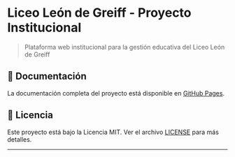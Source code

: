 # Liceo León de Greiff - Proyecto Institucional

> Plataforma web institucional para la gestión educativa del Liceo León de Greiff

## 📖 Documentación

La documentación completa del proyecto está disponible en [GitHub Pages](https://thisfeeling.github.io/llg-project).

## 📄 Licencia

Este proyecto está bajo la Licencia MIT. Ver el archivo [LICENSE](LICENSE) para más detalles.

---
